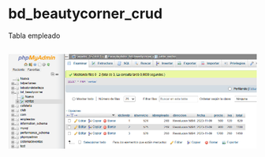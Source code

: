 # bd_beautycorner_crud
Tabla empleado

## ![Estructura de la tabla](https://github.com/JaquelineGalindoHuitron/bd_beautycorner_crud/blob/main/estructuratabla.png)
